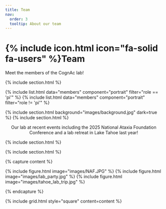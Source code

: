 ```yaml
---
title: Team
nav:
  order: 3
  tooltip: About our team
---
```


# {% include icon.html icon="fa-solid fa-users" %}Team

Meet the members of the CognAc lab!

{% include section.html %}

{% include list.html data="members" component="portrait" filter="role == 'pi'" %}
{% include list.html data="members" component="portrait" filter="role != 'pi'" %}

{% include section.html background="images/background.jpg" dark=true %}
{% include section.html %}

<div style="text-align: center;">
Our lab at recent events including the 2025 National Ataxia Foundation Conference and a lab retreat in Lake Tahoe last year!
</div>

{% include section.html %}

{% include section.html %}

{% capture content %}

{% include figure.html image="images/NAF.JPG" %}
{% include figure.html image="images/lab_party.jpg" %}
{% include figure.html image="images/tahoe_lab_trip.jpg" %}

{% endcapture %}

{% include grid.html style="square" content=content %}
